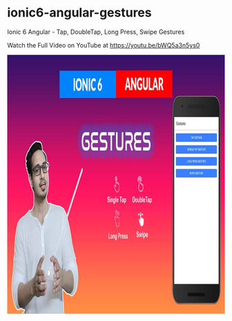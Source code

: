 # ionic6-angular-gestures
 Ionic 6 Angular - Tap, DoubleTap, Long Press, Swipe Gestures
 
 Watch the Full Video on YouTube at https://youtu.be/bWQ5a3n5ys0

<img src="https://github.com/Nykz/ionic6-angular-gestures/blob/main/thumnail.jpg" width="900" height="600" />
